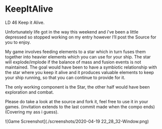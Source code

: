 # KeepItAlive
LD 46 Keep it Alive.

Unfortunately life got in the way this weekend and i’ve been a little depressed so stopped working on my entry however I’ll post the Source for you to enjoy.

My game involves feeding elements to a star which in turn fuses them together into heavier elements which you can use for your ship. The star will explode/implode if the balance of mass and fusion events is not maintained. The goal would have been to have a symbiotic relationship with the star where you keep it alive and it produces valuable elements to keep your ship running, so that you can continue to provide for it.

The only working component is the Star, the other half would have been exploration and combat.

Please do take a look at the source and fork it, feel free to use it in your games. (invitation extends to the last commit made when the compo ends) (Covering my ass i guess).

![Game Screenshot](./screenshots/2020-04-19 22_28_32-Window.png)
